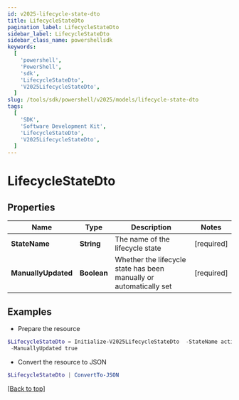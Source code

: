 ```yaml
---
id: v2025-lifecycle-state-dto
title: LifecycleStateDto
pagination_label: LifecycleStateDto
sidebar_label: LifecycleStateDto
sidebar_class_name: powershellsdk
keywords:
  [
    'powershell',
    'PowerShell',
    'sdk',
    'LifecycleStateDto',
    'V2025LifecycleStateDto',
  ]
slug: /tools/sdk/powershell/v2025/models/lifecycle-state-dto
tags:
  [
    'SDK',
    'Software Development Kit',
    'LifecycleStateDto',
    'V2025LifecycleStateDto',
  ]
---
```


# LifecycleStateDto

## Properties

| Name | Type | Description | Notes |
| --- | --- | --- | --- |
| **StateName** | **String** | The name of the lifecycle state | [required] |
| **ManuallyUpdated** | **Boolean** | Whether the lifecycle state has been manually or automatically set | [required] |

## Examples

- Prepare the resource

```powershell
$LifecycleStateDto = Initialize-V2025LifecycleStateDto  -StateName active `
 -ManuallyUpdated true
```

- Convert the resource to JSON

```powershell
$LifecycleStateDto | ConvertTo-JSON
```

[[Back to top]](#)
